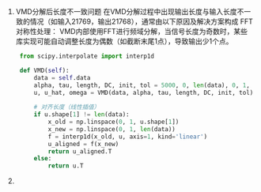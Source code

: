 1. VMD分解后长度不一致问题
    在VMD分解过程中出现输出长度与输入长度不一致的情况（如输入21769，输出21768），通常由以下原因及解决方案构成
    FFT对称性处理： VMD内部使用FFT进行频域分解，当信号长度为奇数时，某些库实现可能自动调整长度为偶数（如截断末尾1点），导致输出少1个点。
   ```python
    from scipy.interpolate import interp1d

    def VMD(self):
        data = self.data
        alpha, tau, length, DC, init, tol = 5000, 0, len(data), 0, 1, 1e-8
        u, u_hat, omega = VMD(data, alpha, tau, length, DC, init, tol)
    
        # 对齐长度（线性插值）
        if u.shape[1] != len(data):
            x_old = np.linspace(0, 1, u.shape[1])
            x_new = np.linspace(0, 1, len(data))
            f = interp1d(x_old, u, axis=1, kind='linear')
            u_aligned = f(x_new)
            return u_aligned.T
        else:
            return u.T
   ```
2. 